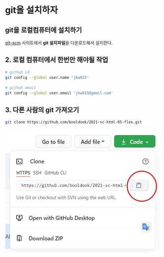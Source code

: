 # git을 설치하자
## git을 로컬컴퓨터에 설치하기
[git-scm](https://git-scm.com) 사이트에서 **git 설치파일**을 다운로드해서 설치한다.

## 2. 로컬 컴퓨터에서 **한번만** 해야될 작업
```bash
# github id
git config --global user.name 'jkw815'

# github email
git config --global user.email 'jkw815@gmail.com'
```

## 3. 다른 사람의 git 가져오기 
```bash
git clone https://github.com/booldook/2021-sc-html-05-flex.git
```
![git clone](./img/git-clone.jpg)
